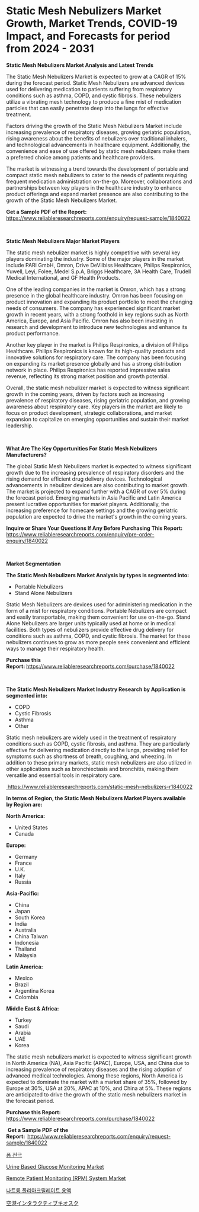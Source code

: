 <p><h1>Static Mesh Nebulizers Market Growth, Market Trends, COVID-19 Impact, and Forecasts for period from 2024 - 2031</h1></p><p><strong>Static Mesh Nebulizers Market Analysis and Latest Trends</strong></p>
<p><p>The Static Mesh Nebulizers Market is expected to grow at a CAGR of 15% during the forecast period. Static Mesh Nebulizers are advanced devices used for delivering medication to patients suffering from respiratory conditions such as asthma, COPD, and cystic fibrosis. These nebulizers utilize a vibrating mesh technology to produce a fine mist of medication particles that can easily penetrate deep into the lungs for effective treatment.</p><p>Factors driving the growth of the Static Mesh Nebulizers Market include increasing prevalence of respiratory diseases, growing geriatric population, rising awareness about the benefits of nebulizers over traditional inhalers, and technological advancements in healthcare equipment. Additionally, the convenience and ease of use offered by static mesh nebulizers make them a preferred choice among patients and healthcare providers.</p><p>The market is witnessing a trend towards the development of portable and compact static mesh nebulizers to cater to the needs of patients requiring frequent medication administration on-the-go. Moreover, collaborations and partnerships between key players in the healthcare industry to enhance product offerings and expand market presence are also contributing to the growth of the Static Mesh Nebulizers Market.</p></p>
<p><strong>Get a Sample PDF of the Report:&nbsp;</strong> <a href="https://www.reliableresearchreports.com/enquiry/request-sample/1840022">https://www.reliableresearchreports.com/enquiry/request-sample/1840022</a></p>
<p>&nbsp;</p>
<p><strong>Static Mesh Nebulizers Major Market Players</strong></p>
<p><p>The static mesh nebulizer market is highly competitive with several key players dominating the industry. Some of the major players in the market include PARI GmbH, Omron, Drive DeVilbiss Healthcare, Philips Respironics, Yuwell, Leyi, Folee, Medel S.p.A, Briggs Healthcare, 3A Health Care, Trudell Medical International, and GF Health Products.</p><p>One of the leading companies in the market is Omron, which has a strong presence in the global healthcare industry. Omron has been focusing on product innovation and expanding its product portfolio to meet the changing needs of consumers. The company has experienced significant market growth in recent years, with a strong foothold in key regions such as North America, Europe, and Asia Pacific. Omron has also been investing in research and development to introduce new technologies and enhance its product performance.</p><p>Another key player in the market is Philips Respironics, a division of Philips Healthcare. Philips Respironics is known for its high-quality products and innovative solutions for respiratory care. The company has been focusing on expanding its market presence globally and has a strong distribution network in place. Philips Respironics has reported impressive sales revenue, reflecting its strong market position and growth potential.</p><p>Overall, the static mesh nebulizer market is expected to witness significant growth in the coming years, driven by factors such as increasing prevalence of respiratory diseases, rising geriatric population, and growing awareness about respiratory care. Key players in the market are likely to focus on product development, strategic collaborations, and market expansion to capitalize on emerging opportunities and sustain their market leadership.</p></p>
<p>&nbsp;</p>
<p><strong>What Are The Key Opportunities For Static Mesh Nebulizers Manufacturers?</strong></p>
<p><p>The global Static Mesh Nebulizers market is expected to witness significant growth due to the increasing prevalence of respiratory disorders and the rising demand for efficient drug delivery devices. Technological advancements in nebulizer devices are also contributing to market growth. The market is projected to expand further with a CAGR of over 5% during the forecast period. Emerging markets in Asia Pacific and Latin America present lucrative opportunities for market players. Additionally, the increasing preference for homecare settings and the growing geriatric population are expected to drive the market's growth in the coming years.</p></p>
<p><strong>Inquire or Share Your Questions If Any Before Purchasing This Report:</strong> <a href="https://www.reliableresearchreports.com/enquiry/pre-order-enquiry/1840022">https://www.reliableresearchreports.com/enquiry/pre-order-enquiry/1840022</a></p>
<p>&nbsp;</p>
<p><strong>Market Segmentation</strong></p>
<p><strong>The Static Mesh Nebulizers Market Analysis by types is segmented into:</strong></p>
<p><ul><li>Portable Nebulizers</li><li>Stand Alone Nebulizers</li></ul></p>
<p><p>Static Mesh Nebulizers are devices used for administering medication in the form of a mist for respiratory conditions. Portable Nebulizers are compact and easily transportable, making them convenient for use on-the-go. Stand Alone Nebulizers are larger units typically used at home or in medical facilities. Both types of nebulizers provide effective drug delivery for conditions such as asthma, COPD, and cystic fibrosis. The market for these nebulizers continues to grow as more people seek convenient and efficient ways to manage their respiratory health.</p></p>
<p><strong>Purchase this Report:&nbsp;</strong><a href="https://www.reliableresearchreports.com/purchase/1840022">https://www.reliableresearchreports.com/purchase/1840022</a></p>
<p>&nbsp;</p>
<p><strong>The Static Mesh Nebulizers Market Industry Research by Application is segmented into:</strong></p>
<p><ul><li>COPD</li><li>Cystic Fibrosis</li><li>Asthma</li><li>Other</li></ul></p>
<p><p>Static mesh nebulizers are widely used in the treatment of respiratory conditions such as COPD, cystic fibrosis, and asthma. They are particularly effective for delivering medication directly to the lungs, providing relief for symptoms such as shortness of breath, coughing, and wheezing. In addition to these primary markets, static mesh nebulizers are also utilized in other applications such as bronchiectasis and bronchitis, making them versatile and essential tools in respiratory care.</p></p>
<p><a href="https://www.reliableresearchreports.com/static-mesh-nebulizers-r1840022">&nbsp;https://www.reliableresearchreports.com/static-mesh-nebulizers-r1840022</a></p>
<p><strong>In terms of Region, the Static Mesh Nebulizers Market Players available by Region are:</strong></p>
<p>
    <p> <strong> North America: </strong>
        <ul>
            <li>United States</li>
            <li>Canada</li>
        </ul>
        </p> 
    <p> <strong> Europe: </strong>
        <ul>
            <li>Germany</li>
            <li>France</li>
            <li>U.K.</li>
            <li>Italy</li>
            <li>Russia</li>
        </ul>
        </p> 
    <p> <strong> Asia-Pacific: </strong>
        <ul>
            <li>China</li>
            <li>Japan</li>
            <li>South Korea</li>
            <li>India</li>
            <li>Australia</li>
            <li>China Taiwan</li>
            <li>Indonesia</li>
            <li>Thailand</li>
            <li>Malaysia</li>
        </ul>
        </p> 
    <p> <strong> Latin America: </strong>
        <ul>
            <li>Mexico</li>
            <li>Brazil</li>
            <li>Argentina Korea</li>
            <li>Colombia</li>
        </ul>
        </p> 
    <p> <strong> Middle East & Africa: </strong>
        <ul>
            <li>Turkey</li>
            <li>Saudi</li>
            <li>Arabia</li>
            <li>UAE</li>
            <li>Korea</li>
        </ul>
    </p>
    </p>
<p><p>The static mesh nebulizers market is expected to witness significant growth in North America (NA), Asia Pacific (APAC), Europe, USA, and China due to increasing prevalence of respiratory diseases and the rising adoption of advanced medical technologies. Among these regions, North America is expected to dominate the market with a market share of 35%, followed by Europe at 30%, USA at 20%, APAC at 10%, and China at 5%. These regions are anticipated to drive the growth of the static mesh nebulizers market in the forecast period.</p></p>
<p><strong>Purchase this Report: </strong><a href="https://www.reliableresearchreports.com/purchase/1840022">https://www.reliableresearchreports.com/purchase/1840022</a></p>
<p>&nbsp;<strong>Get a Sample PDF of the Report:&nbsp;&nbsp;</strong><a href="https://www.reliableresearchreports.com/enquiry/request-sample/1840022">https://www.reliableresearchreports.com/enquiry/request-sample/1840022</a></p>
<p><strong></strong></p>
<p><p><a href="https://github.com/vsn7qpua81q/Market-Research-Report-List-2/blob/main/578943547241.md">폼 전극</a></p><p><a href="https://github.com/Whitneyboyettebo9kiw7yr13/Market-Research-Report-List-2/blob/main/urine-based-glucose-monitoring-market.md">Urine Based Glucose Monitoring Market</a></p><p><a href="https://github.com/sonuprakash1/Market-Research-Report-List-2/blob/main/remote-patient-monitoring-rpm-system-market.md">Remote Patient Monitoring (RPM) System Market</a></p><p><a href="https://github.com/Elenrrera7685/Market-Research-Report-List-1/blob/main/291803247242.md">나트륨 폴리아크릴레이트 용액</a></p><p><a href="https://github.com/ReyesKohler20231/Market-Research-Report-List-1/blob/main/985128151933.md">空港インタラクティブキオスク</a></p></p>